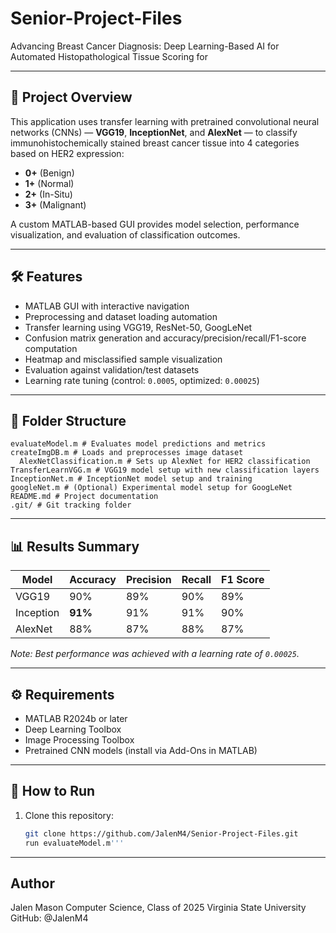 # Senior-Project-Files
Advancing Breast Cancer Diagnosis: Deep Learning-Based AI for Automated Histopathological Tissue Scoring for

---

## 🧠 Project Overview

This application uses transfer learning with pretrained convolutional neural networks (CNNs) — **VGG19**, **InceptionNet**, and **AlexNet** — to classify immunohistochemically stained breast cancer tissue into 4 categories based on HER2 expression:
- **0+** (Benign)
- **1+** (Normal)
- **2+** (In-Situ)
- **3+** (Malignant)

A custom MATLAB-based GUI provides model selection, performance visualization, and evaluation of classification outcomes.

---

## 🛠️ Features

- MATLAB GUI with interactive navigation
- Preprocessing and dataset loading automation
- Transfer learning using VGG19, ResNet-50, GoogLeNet
- Confusion matrix generation and accuracy/precision/recall/F1-score computation
- Heatmap and misclassified sample visualization
- Evaluation against validation/test datasets
- Learning rate tuning (control: `0.0005`, optimized: `0.00025`)

---

## 📁 Folder Structure
    evaluateModel.m # Evaluates model predictions and metrics
    createImgDB.m # Loads and preprocesses image dataset
      AlexNetClassification.m # Sets up AlexNet for HER2 classification
    TransferLearnVGG.m # VGG19 model setup with new classification layers
    InceptionNet.m # InceptionNet model setup and training
    googleNet.m # (Optional) Experimental model setup for GoogLeNet   
    README.md # Project documentation
    .git/ # Git tracking folder
---

## 📊 Results Summary

| Model       | Accuracy | Precision | Recall | F1 Score |
|-------------|----------|-----------|--------|----------|
| VGG19       | 90%      | 89%       | 90%    | 89%      |
| Inception   | **91%**  | 91%       | 91%    | 90%      |
| AlexNet     | 88%      | 87%       | 88%    | 87%      |

*Note: Best performance was achieved with a learning rate of `0.00025`.*

---

## ⚙️ Requirements

- MATLAB R2024b or later
- Deep Learning Toolbox
- Image Processing Toolbox
- Pretrained CNN models (install via Add-Ons in MATLAB)

---

## 🚀 How to Run

1. Clone this repository:
   ```bash
   git clone https://github.com/JalenM4/Senior-Project-Files.git
   run evaluateModel.m'''

---

## Author

Jalen Mason
Computer Science, Class of 2025
Virginia State University
GitHub: @JalenM4
